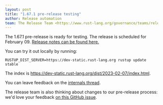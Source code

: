 ```yaml
---
layout: post
title: "1.67.1 pre-release testing"
author: Release automation
team: The Release Team <https://www.rust-lang.org/governance/teams/release>
---
```


The 1.67.1 pre-release is ready for testing. The release is scheduled for
February 09. [Release notes can be found here.][relnotes]

You can try it out locally by running:

```plain
RUSTUP_DIST_SERVER=https://dev-static.rust-lang.org rustup update stable
```

The index is <https://dev-static.rust-lang.org/dist/2023-02-07/index.html>.

You can leave feedback on the [internals thread](https://internals.rust-lang.org/t/rust-1-67-1-pre-release-testing/18289).

The release team is also thinking about changes to our pre-release process:
we'd love your feedback [on this GitHub issue][feedback].

[relnotes]: https://github.com/rust-lang/rust/blob/stable/RELEASES.md#version-1671-2023-02-09
[feedback]: https://github.com/rust-lang/release-team/issues/16
    